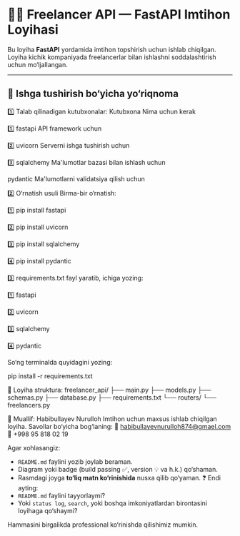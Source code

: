 # 👨‍💻 Freelancer API — FastAPI Imtihon Loyihasi

Bu loyiha **FastAPI** yordamida imtihon topshirish uchun ishlab chiqilgan. Loyiha kichik kompaniyada freelancerlar bilan ishlashni soddalashtirish uchun mo‘ljallangan.

---

## 🚀 Ishga tushirish bo‘yicha yo‘riqnoma

1️⃣ Talab qilinadigan kutubxonalar:
Kutubxona	Nima uchun kerak

1️⃣ fastapi	API framework uchun

2️⃣ uvicorn	Serverni ishga tushirish uchun

3️⃣ sqlalchemy	Ma'lumotlar bazasi bilan ishlash uchun

pydantic	Ma'lumotlarni validatsiya qilish uchun

2️⃣ O‘rnatish usuli Birma-bir o‘rnatish:

1️⃣ pip install fastapi

2️⃣ pip install uvicorn

3️⃣ pip install sqlalchemy

4️⃣ pip install pydantic

3️⃣ requirements.txt fayl yaratib, ichiga yozing:

1️⃣ fastapi

2️⃣ uvicorn

3️⃣ sqlalchemy

4️⃣ pydantic

So‘ng terminalda quyidagini yozing:

pip install -r requirements.txt

📁 Loyiha struktura:
freelancer_api/
├── main.py
├── models.py
├── schemas.py
├── database.py
├── requirements.txt
└── routers/
    └── freelancers.py



📌 Muallif: Habibullayev Nurulloh
Imtihon uchun maxsus ishlab chiqilgan loyiha. Savollar bo‘yicha bog‘laning:
📧 habibullayevnurulloh874@gmael.com
📱 +998 95 818 02 19


Agar xohlasangiz:
- `README.md` faylini yozib joylab beraman.
- Diagram yoki badge (build passing ✅, version 💡 va h.k.) qo‘shaman.
- Rasmdagi joyga **to‘liq matn ko‘rinishida** nusxa qilib qo‘yaman.
❓ Endi ayting:
- `README.md` faylini tayyorlaymi?
- Yoki `status log`, `search`, yoki boshqa imkoniyatlardan birontasini loyihaga qo‘shaymi?

Hammasini birgalikda professional ko‘rinishda qilishimiz mumkin.
